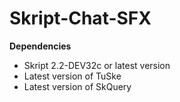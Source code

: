 # Skript-Chat-SFX
**Dependencies**
- Skript 2.2-DEV32c or latest version
- Latest version of TuSke
- Latest version of SkQuery
